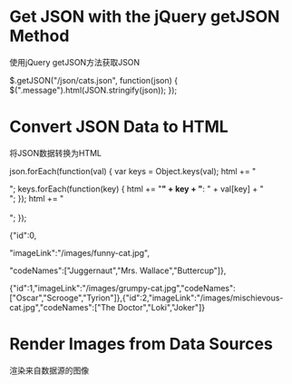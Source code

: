# Get JSON with the jQuery getJSON Method 

使用jQuery getJSON方法获取JSON

$.getJSON("/json/cats.json", function(json) {
  $(".message").html(JSON.stringify(json));
});







# Convert JSON Data to HTML

将JSON数据转换为HTML



json.forEach(function(val) {
  var keys = Object.keys(val);
  html += "<div class = 'cat'>";
  keys.forEach(function(key) {
    html += "<b>" + key + "</b>: " + val[key] + "<br>";
  });
  html += "</div><br>";
});









{"id":0,

"imageLink":"/images/funny-cat.jpg",

"codeNames":["Juggernaut","Mrs. Wallace","Buttercup"]},





{"id":1,"imageLink":"/images/grumpy-cat.jpg","codeNames":["Oscar","Scrooge","Tyrion"]},{"id":2,"imageLink":"/images/mischievous-cat.jpg","codeNames":["The Doctor","Loki","Joker"]}









# Render Images from Data Sources



渲染来自数据源的图像

<script>
  $(document).ready(function() {

    $("#getMessage").on("click", function() {
      $.getJSON("/json/cats.json", function(json) {

        var html = "";
    
        json.forEach(function(val) {
    
          html += "<div class = 'cat'>";
    
          // 请把你的代码写在这条注释以下
            
         //html+="<img src="+val.imageLink+">"
          html += "<img src = '" + val.imageLink + "'>";
          
          // 请把你的代码写在这条注释以上
    
          html += "</div>";
    
        });

        $(".message").html(html);

      });
    });
  });





# Prefilter JSON

预滤器JSON





<script>
  $(document).ready(function() {

    $("#getMessage").on("click", function() {
      $.getJSON("/json/cats.json", function(json) {

        var html = "";
    
        // 请把你的代码写在这条注释以下
        
        json=json.filter(function(val){
          return val.id!==1;
        })
        
        // 请把你的代码写在这条注释以上
    
        json.forEach(function(val) {
    
          html += "<div class = 'cat'>"
    
          html += "<img src = '" + val.imageLink + "'>"
    
          html += "</div>"
    
        });

        $(".message").html(html);

      });
    });
  });



# Get Geolocation Data

获取地理位置数据

我们还可以通过浏览器`navigator`获得我们当前所在的位置`geolocation`。

位置的信息包括经度`longitude`和纬度`latitude`。

你将会看到一个是否允许获取当前位置的提示。不管你选择允许或者禁止，只要代码正确，这关就能过了。

如果你选择允许，你将会看到右侧手机输出的文字为你当前所在位置的经纬度。

代码如下：

> if (navigator.geolocation) {
>   navigator.geolocation.getCurrentPosition(function(position) {
>     $("#data").html("latitude: " + position.coords.latitude + "<br>longitude: " + position.coords.longitude);
>   });
> }

